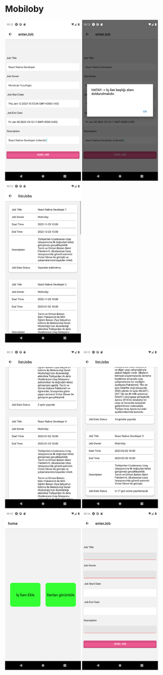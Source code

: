 # Mobiloby
<p float="left">
<img src="https://github.com/muratcanyusufoglu/Mobiloby/blob/main/src/pages/assets/images/Screenshot_1673853155.png" alt="drawing" style="width:250px;"/>
<img src="https://github.com/muratcanyusufoglu/Mobiloby/blob/main/src/pages/assets/images/Screenshot_1673853159.png" alt="drawing" style="width:250px;"/>
<img src="https://github.com/muratcanyusufoglu/Mobiloby/blob/main/src/pages/assets/images/Screenshot_1673853164.png" alt="drawing" style="width:250px;"/>
</p>
<img src="https://github.com/muratcanyusufoglu/Mobiloby/blob/main/src/pages/assets/images/Screenshot_1673853170.png" alt="drawing" style="width:250px;"/>
<img src="https://github.com/muratcanyusufoglu/Mobiloby/blob/main/src/pages/assets/images/Screenshot_1673853173.png" alt="drawing" style="width:250px;"/>
<img src="https://github.com/muratcanyusufoglu/Mobiloby/blob/main/src/pages/assets/images/Screenshot_1673853175.png" alt="drawing" style="width:250px;"/>
<img src="https://github.com/muratcanyusufoglu/Mobiloby/blob/main/src/pages/assets/images/Screenshot_1673853401.png" alt="drawing" style="width:250px;"/>


